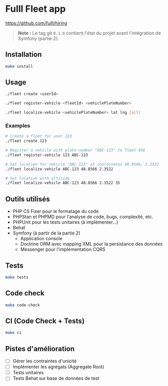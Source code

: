 # Fulll Fleet app

https://github.com/fulll/hiring

> **Note :** Le tag git `0.1.0` contient l'état du projet avant l'intégration de Symfony (partie 2).

## Installation

```bash
make install
```

## Usage

```bash
./fleet create <userId>

./fleet register-vehicle <fleetId> <vehiclePlateNumber>

./fleet localize-vehicle <vehiclePlateNumber> lat lng [alt]
```

### Examples

```bash
# Create a fleet for user 123
./fleet create 123

# Register a vehicle with plate number "ABC-123" to fleet 456
./fleet register-vehicle 123 ABC-123

# Set location for vehicle "ABC-123" at coordinates 48.8566, 2.3522
./fleet localize-vehicle ABC-123 48.8566 2.3522

# Set location with altitude
./fleet localize-vehicle ABC-123 48.8566 2.3522 35
```

## Outils utilisés

- PHP CS Fixer pour le formatage du code
- PHPStan et PHPMD pour l'analyse de code, bugs, complexité, etc.
- PHPUnit pour les tests unitaires (à implémenter...)
- Behat
- Symfony (à partir de la partie 2)
    - Application console
    - Doctrine ORM avec mapping XML pour la persistance des données
    - Messenger pour l'implémentation CQRS

## Tests

```bash
make tests
```

## Code check

```bash
make code-check
```

## CI (Code Check + Tests)

```bash
make ci
```

## Pistes d'amélioration

- [ ] Gérer les contraintes d'unicité
- [ ] Implémenter les agrégats (Aggregate Root)
- [ ] Tests unitaires
- [ ] Tests Behat sur base de données de test
